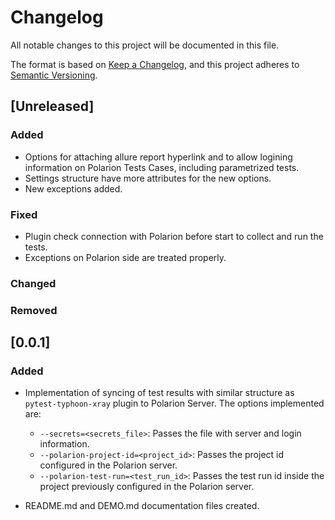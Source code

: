 # Changelog

All notable changes to this project will be documented in this file.

The format is based on [Keep a Changelog](https://keepachangelog.com/en/1.0.0/),
and this project adheres to [Semantic Versioning](https://semver.org/spec/v2.0.0.html).

## [Unreleased]

### Added
- Options for attaching allure report hyperlink and to allow logining information on Polarion Tests Cases, including parametrized tests.
- Settings structure have more attributes for the new options.
- New exceptions added.

### Fixed
- Plugin check connection with Polarion before start to collect and run the tests.
- Exceptions on Polarion side are treated properly.

### Changed

### Removed

## [0.0.1]

### Added

- Implementation of syncing of test results with similar structure as `pytest-typhoon-xray` plugin to Polarion Server. The options implemented are:
    - `--secrets=<secrets_file>`: Passes the file with server and login information.
    - `--polarion-project-id=<project_id>`: Passes the project id configured in the Polarion server.
    - `--polarion-test-run=<test_run_id>`: Passes the test run id inside the project previously configured in the Polarion server.

- README.md and DEMO.md documentation files created.
